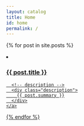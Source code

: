 ```yaml
---
layout: catalog
title: Home
id: home
permalink: /
---
```


{% for post in site.posts %}
  <li class="grid-item">
    <a class="item-container" href="{{ note.url }}">
      <!-- title -->
      <h3 class="title">{{ post.title }}</h3>

      <!-- description -->
      <div class="description">
        {{ post.summary }}
      </div>
    </a>
  </li>
{% endfor %}

